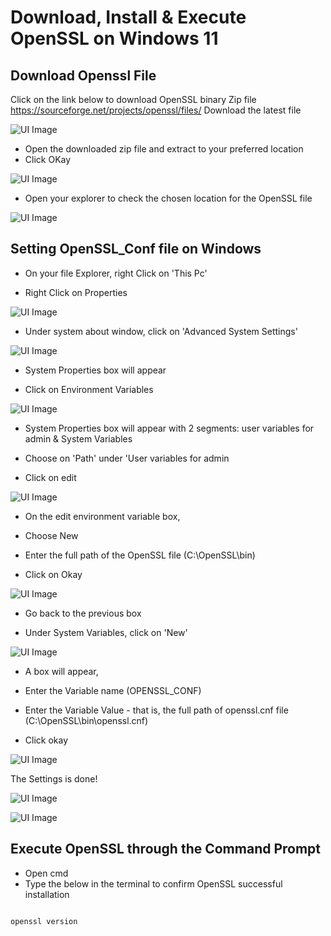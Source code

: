 # Download, Install & Execute OpenSSL on Windows 11

## Download Openssl File

Click on the link below to download OpenSSL binary Zip file
https://sourceforge.net/projects/openssl/files/
 Download the latest file

![UI Image](https://github.com/FacelessHacker/Generate-a-Public-Private-Key/blob/main/Screenshot%20(54).png)


- Open the downloaded zip file and extract to your preferred location
- Click OKay

![UI Image](https://github.com/FacelessHacker/Generate-a-Public-Private-Key/blob/main/Screenshot%20(55).png)


- Open your explorer to check the chosen location for the OpenSSL file

![UI Image](https://github.com/FacelessHacker/Generate-a-Public-Private-Key/blob/main/Screenshot%20(56).png)


## Setting OpenSSL_Conf file on Windows

- On your file Explorer, right Click on 'This Pc'

- Right Click on Properties

![UI Image](https://github.com/FacelessHacker/Generate-a-Public-Private-Key/blob/main/Screenshot%20(57).png)

- Under system about window, click on 'Advanced System Settings'


![UI Image](https://github.com/FacelessHacker/Generate-a-Public-Private-Key/blob/main/Screenshot%20(60).png)

- System Properties box will appear

- Click on Environment Variables


![UI Image](https://github.com/FacelessHacker/Generate-a-Public-Private-Key/blob/main/Screenshot%20(61).png)


- System Properties box will appear with 2 segments: user variables for admin & System Variables


- Choose on 'Path' under 'User variables for admin

- Click on edit


![UI Image](https://github.com/FacelessHacker/Generate-a-Public-Private-Key/blob/main/Screoenshot%20(62).png)


- On the edit environment variable box,

- Choose New

- Enter the full path of the OpenSSL file (C:\OpenSSL\bin)

- Click on Okay

![UI Image](https://github.com/FacelessHacker/Generate-a-Public-Private-Key/blob/main/Screenshot%20(63).png)


- Go back to the previous box

- Under System Variables, click on 'New'

![UI Image](https://github.com/FacelessHacker/Generate-a-Public-Private-Key/blob/main/Screenshot%20(64).png)

- A box will appear,

- Enter the Variable name (OPENSSL_CONF)

- Enter the Variable Value - that is, the full path of openssl.cnf file
 (C:\OpenSSL\bin\openssl.cnf)
 
 - Click okay
 
![UI Image](https://github.com/FacelessHacker/Generate-a-Public-Private-Key/blob/main/Screenshot%20(65).png)


The Settings is done!

![UI Image](https://github.com/FacelessHacker/Generate-a-Public-Private-Key/blob/main/Screenshot%20(66).png)

![UI Image](https://github.com/FacelessHacker/Generate-a-Public-Private-Key/blob/main/Screenshot%20(67).png)

## Execute OpenSSL through the Command Prompt

- Open cmd
- Type the below in the terminal to confirm OpenSSL successful installation

```

openssl version

```

